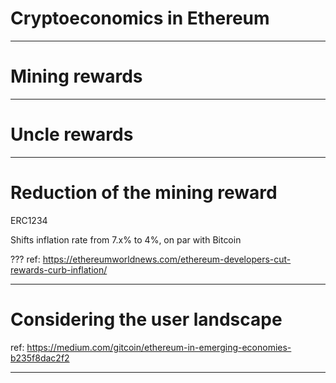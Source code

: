# Cryptoeconomics in Ethereum


---
# Mining rewards


---
# Uncle rewards


---
# Reduction of the mining reward

ERC1234

Shifts inflation rate from 7.x% to 4%, on par with Bitcoin

???
ref: https://ethereumworldnews.com/ethereum-developers-cut-rewards-curb-inflation/

---
# Considering the user landscape

ref: https://medium.com/gitcoin/ethereum-in-emerging-economies-b235f8dac2f2

---
